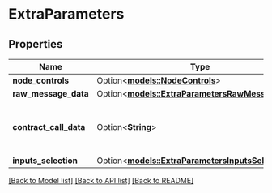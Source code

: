 # ExtraParameters

## Properties

Name | Type | Description | Notes
------------ | ------------- | ------------- | -------------
**node_controls** | Option<[**models::NodeControls**](NodeControls.md)> |  | [optional]
**raw_message_data** | Option<[**models::ExtraParametersRawMessageData**](ExtraParameters_rawMessageData.md)> |  | [optional]
**contract_call_data** | Option<**String**> | Hex encoded contract call data as a string. | [optional]
**inputs_selection** | Option<[**models::ExtraParametersInputsSelection**](ExtraParameters_inputsSelection.md)> |  | [optional]

[[Back to Model list]](../README.md#documentation-for-models) [[Back to API list]](../README.md#documentation-for-api-endpoints) [[Back to README]](../README.md)


